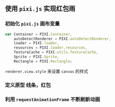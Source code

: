 ## 使用 `pixi.js` 实现红包雨

### 初始化 `pixi.js` 画布变量

```javascript
var Container = PIXI.Container,
    autoDetectRenderer = PIXI.autoDetectRenderer,
    loader = PIXI.loader,
    resources = PIXI.loader.resources,
    TextureCache = PIXI.utils.TextureCache,
    Sprite = PIXI.Sprite,
    Rectangle = PIXI.Rectangle;
```

`renderer.view.style` 来设置 `canvas` 的样式

### 定义原型  线条，红包 

### 利用 `requestAnimationFrame` 不断刷新动画
